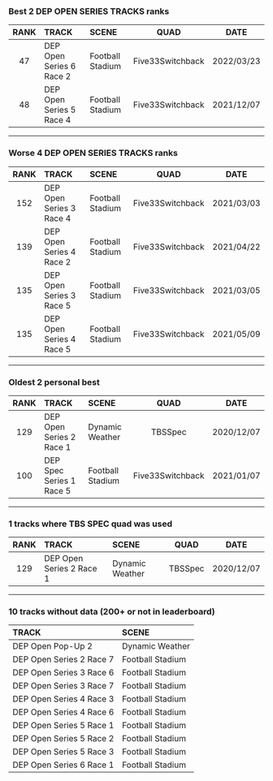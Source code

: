 ### Best 2 DEP OPEN SERIES TRACKS ranks
|RANK|TRACK|SCENE|QUAD|DATE|
|:---:|:---|:---|:---:|:---:|
|47|DEP Open Series 6 Race 2|Football Stadium|Five33Switchback|2022/03/23|
|48|DEP Open Series 5 Race 4|Football Stadium|Five33Switchback|2021/12/07|
---
### Worse 4 DEP OPEN SERIES TRACKS ranks
|RANK|TRACK|SCENE|QUAD|DATE|
|:---:|:---|:---|:---:|:---:|
|152|DEP Open Series 3 Race 4|Football Stadium|Five33Switchback|2021/03/03|
|139|DEP Open Series 4 Race 2|Football Stadium|Five33Switchback|2021/04/22|
|135|DEP Open Series 3 Race 5|Football Stadium|Five33Switchback|2021/03/05|
|135|DEP Open Series 4 Race 5|Football Stadium|Five33Switchback|2021/05/09|
---
### Oldest 2 personal best
|RANK|TRACK|SCENE|QUAD|DATE|
|:---:|:---|:---|:---:|:---:|
|129|DEP Open Series 2 Race 1|Dynamic Weather|TBSSpec|2020/12/07|
|100|DEP Spec Series 1 Race 5|Football Stadium|Five33Switchback|2021/01/07|
---
### 1 tracks where TBS SPEC quad was used
|RANK|TRACK|SCENE|QUAD|DATE|
|:---:|:---|:---|:---:|:---:|
|129|DEP Open Series 2 Race 1|Dynamic Weather|TBSSpec|2020/12/07|
---
### 10 tracks without data (200+ or not in leaderboard)
|TRACK|SCENE|
|:---|:---|
|DEP Open Pop-Up 2|Dynamic Weather|
|DEP Open Series 2 Race 7|Football Stadium|
|DEP Open Series 3 Race 6|Football Stadium|
|DEP Open Series 3 Race 7|Football Stadium|
|DEP Open Series 4 Race 3|Football Stadium|
|DEP Open Series 4 Race 6|Football Stadium|
|DEP Open Series 5 Race 1|Football Stadium|
|DEP Open Series 5 Race 2|Football Stadium|
|DEP Open Series 5 Race 3|Football Stadium|
|DEP Open Series 6 Race 1|Football Stadium|
